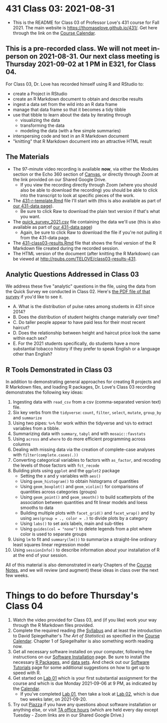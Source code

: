 # 431 Class 03: 2021-08-31

- This is the README for Class 03 of Professor Love's 431 course for Fall 2021. The main website is https://thomaselove.github.io/431/. Get here through the link on the [Course Calendar](https://thomaselove.github.io/431/calendar.html).

## This is a pre-recorded class. We will not meet in-person on 2021-08-31. Our next class meeting is Thursday 2021-09-02 at 1 PM in E321, for Class 04.

For Class 03, Dr. Love has recorded himself using R and RStudio to:

- create a Project in RStudio
- create an R Markdown document to obtain and describe results
- ingest a data set from the wild into an R data frame
- manage that data frame so that it becomes a tidy tibble
- use that tibble to learn about the data by iterating through
  - visualizing the data
  - transforming the data
  - modeling the data (with a few simple summaries)
- interspersing code and text in an R Markdown document
- "knitting" that R Markdown document into an attractive HTML result

## The Materials

- The 97-minute video recording is available **now**, via either the Modules section or the Echo 360 section of [Canvas](https://canvas.case.edu/), or directly through Zoom at the link provided on our Shared Google Drive.
    - If you view the recording directly through Zoom (where you should also be able to download the recording) you should be able to click into the transcript to look at specific pieces of the work.
- The [431-r-template.Rmd](https://github.com/THOMASELOVE/431-2021/blob/main/classes/class03/431-first-r-template.Rmd) file I'll start with (this is also available as part of [our 431-data page](https://github.com/THOMASELOVE/431-data)).
    - Be sure to click Raw to download the plain text version if that's what you want.
- The [quick_survey_2021.csv](https://github.com/THOMASELOVE/431-2021/blob/main/classes/class03/data/quick_survey_2021.csv) file containing the data we'll use (this is also available as part of [our 431-data page](https://github.com/THOMASELOVE/431-data))
    - Again, be sure to click Raw to download the file if you're not pulling it from the 431-data page.
- The [431-class03-results.Rmd](https://github.com/THOMASELOVE/431-2021/blob/main/classes/class03/431-class03-results.Rmd) file that shows the final version of the R Markdown file created during the recorded session.
- The HTML version of the document (after knitting the R Markdown) can be viewed at http://rpubs.com/TELOVE/class03-results-431.

## Analytic Questions Addressed in Class 03

We address these five "analytic" questions in the file, using the data from the Quick Survey we conducted in Class 02. Here's [the PDF file of that survey](https://github.com/THOMASELOVE/431-2021/blob/main/classes/class02/431_quick_survey_2021-08-26.pdf) if you'd like to see it.

- A. What is the distribution of pulse rates among students in 431 since 2014?
- B. Does the distribution of student heights change materially over time?
- C. Do taller people appear to have paid less for their most recent haircut?
- D. Does the relationship between height and haircut price look the same within each sex?
- E. For the 2021 students specifically, do students have a more substantial tobacco history if they prefer to speak English or a language other than English?

## R Tools Demonstrated in Class 03

In addition to demonstrating general approaches for creating R projects and R Markdown files, and loading R packages, Dr. Love's Class 03 recording demonstrates the following key ideas:

1. Ingesting data with `read_csv` from a csv (comma-separated version text) file.
2. Six key verbs from the `tidyverse`: `count`, `filter`, `select`, `mutate`, `group_by` and `summarize`
3. Using two pipes: `%>%` for work within the tidyverse and `%$%` to extract variables from a tibble.
4. Summarizing data with `summary`, `tabyl` and with `mosaic::favstats`
5. Using `across` and `where` to do more efficient programming across columns
6. Dealing with missing data via the creation of complete-case analyses with `filter(complete.cases(.))`
7. Converting categorical variables to factors with `as_factor`, and recoding the levels of those factors with `fct_recode`
8. Building plots using `ggplot` and the `ggplot2` package
    - Setting the x and y variables with `aes()`
    - Using `geom_histogram()` to obtain histograms of quantities
    - Using `geom_boxplot()` and `geom_violin()` for comparisons of quantities across categories (groups)
    - Using `geom_point()` and `geom_smooth()` to build scatterplots of the association between quantities and fit linear models and loess smooths to data
    - Building multiple plots with `facet_grid()` and `facet_wrap()` and by using `aes(group = ., color = .)` to divide plots by a category
    - Using `labs()` to set axis labels, main and sub-titles
    - Using `guides(col = "none")` to delete legends from a plot where color is used to separate groups
9. Using `lm` to fit and `summary(lm())` to summarize a straight-line ordinary least squares linear regression model
10. Using `sessionInfo()` to describe information about your installation of R at the end of your session.

All of this material is also demonstrated in early Chapters of the [Course Notes](https://thomaselove.github.io/431-notes/), and we will review (and augment) these ideas in class over the next few weeks.

# Things to do before Thursday's Class 04

1. Watch the video provided for Class 03, and (if you like) work your way through the R Markdown files provided.
2. Complete the required reading (the [Syllabus](https://thomaselove.github.io/431-2021-syllabus/) and at least the introduction to David Spiegelhalter's *The Art of Statistics*) as specified in the [Course Calendar](https://thomaselove.github.io/431/calendar.html). Chapter 1 of Spiegelhalter is also something worth reading now.
3. Get all necessary software installed on your computer, following the instructions on our [Software Installation](https://thomaselove.github.io/431/software_install.html) page. Be sure to install the necessary [R Packages](https://thomaselove.github.io/431/r_packages.html), and [data sets](https://thomaselove.github.io/431/data_index.html). And check out our [Software Tutorials](https://github.com/THOMASELOVE/431-2021/blob/main/software/README.md) page for some additional suggestions on how to get up to speed with R.
4. Get started on [Lab 01](https://github.com/THOMASELOVE/431-2021/tree/main/labs) which is your first substantial assignment for the course and which is due Monday 2021-09-06 at 9 PM, as indicated by the [Calendar](https://thomaselove.github.io/431/calendar.html). 
    - If you've completed [Lab 01](https://github.com/THOMASELOVE/431-2021/tree/main/labs), then take a look at [Lab 02](https://github.com/THOMASELOVE/431-2021/tree/main/labs), which is due two weeks later, on 2021-09-20.
5. Try out [Piazza](https://piazza.com/case/fall2021/pqhs431) if you have any questions about software installation or anything else, or visit [TA office hours](https://thomaselove.github.io/431/contact.html) (which are held every day except Tuesday - Zoom links are in our Shared Google Drive.)

